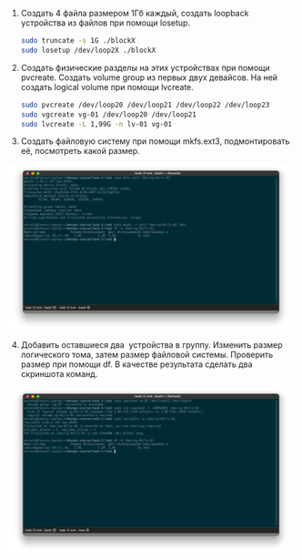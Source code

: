 1. Создать 4 файла размером 1Гб каждый, создать loopback устройства из файлов при помощи losetup.

    ```bash
    sudo truncate -s 1G ./blockX
    sudo losetup /dev/loop2X ./blockX
    ```

2. Создать физические разделы на этих устройствах при помощи pvcreate. Создать volume group из первых двух девайсов. На ней создать logical volume при помощи lvcreate.

    ```bash
    sudo pvcreate /dev/loop20 /dev/loop21 /dev/loop22 /dev/loop23
    sudo vgcreate vg-01 /dev/loop20 /dev/loop21
    sudo lvcreate -L 1,99G -n lv-01 vg-01
    ```

3. Создать файловую систему при помощи mkfs.ext3, подмонтировать её, посмотреть какой размер.

![Step 3](./step-3.png "Step 3")

4. Добавить оставшиеся два  устройства в группу. Изменить размер логического тома, затем размер файловой системы. Проверить размер при помощи df. В качестве результата сделать два скриншота команд.

![Step 4](./step-4.png "Step 4")
